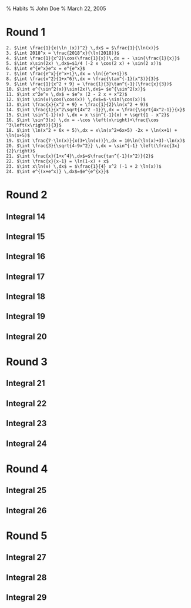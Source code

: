 % Habits
% John Doe
% March 22, 2005

# Round 1

    2. $\int \frac{1}{x(\ln (x))^2} \,dx$ = $\frac{1}{\ln(x)}$
    3. $\int 2018^x = \frac{2018^x}{\ln(2018)}$
    4. $\int \frac{1}{x^2}\cos(\frac{1}{x})\,dx = - \sin{\frac{1}{x}}$
    5. $\int x\sin(2x) \,dx$=$1/4 (-2 x \cos(2 x) + \sin(2 x))$
    6. $\int e^{e^x}e^x = e^{e^x}$
    7. $\int \frac{e^x}{e^x+1}\,dx = \ln({e^x+1})$
    8. $\int \frac{x^2}{1+x^6}\,dx = \frac{\tan^{-1}(x^3)}{3}$
    9. $\int \frac{1}{x^2 + 9} = \frac{1}{3}\tan^{-1}(\frac{x}{3})$
    10. $\int e^{\sin^2(x)}\sin(2x)\,dx$= $e^{\sin^2(x)}$
    11. $\int x^2e^x \,dx$ = $e^x (2 - 2 x + x^2)$
    12. $\int \sin(x)\cos(\cos(x)) \,dx$=$-\sin(\cos(x))$
    13. $\int \frac{x}{x^2 + 9} = \frac{1}{2}\ln(x^2 + 9)$
    14. $\int \frac{1}{x^2\sqrt{4x^2 -1}}\,dx = \frac{\sqrt{4x^2-1}}{x}$
    15. $\int \sin^{-1}(x) \,dx = x \sin^{-1}(x) + \sqrt{1 - x^2}$
    16. $\int \sin^3(x) \,dx = -\cos \left(x\right)+\frac{\cos ^3\left(x\right)}{3}$
    18. $\int \ln(x^2 + 6x + 5)\,dx = x\ln(x^2+6x+5) -2x + \ln(x+1) + \ln(x+5)$
    19. $\int \frac{7-\ln(x)}{x(3+\ln(x))}\,dx = 10\ln(\ln(x)+3)-\ln(x)$
    20. $\int \frac{3}{\sqrt{4-9x^2}} \,dx = \sin^{-1} \left(\frac{3x}{2}\right)$
    21. $\int \frac{x}{1+x^4}\,dx$=$\frac{tan^{-1}(x^2)}{2}$
    22. $\int \frac{x}{x-1} = \ln(1-x) + x$
    23. $\int x\ln(x) \,dx$ = $\frac{1}{4} x^2 (-1 + 2 \ln(x))$
    24. $\int e^{(x+e^x)} \,dx$=$e^{e^{x}}$

# Round 2
## Integral 14
## Integral 15
## Integral 16
## Integral 17
## Integral 18
## Integral 19
## Integral 20

# Round 3
## Integral 21
## Integral 22
## Integral 23
## Integral 24

# Round 4
## Integral 25
## Integral 26

# Round 5

## Integral 27
## Integral 28
## Integral 29
